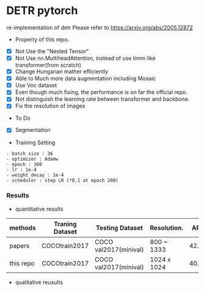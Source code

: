 # DETR pytorch

re-implementation of detr
Please refer to https://arxiv.org/abs/2005.12872
 
- Property of this repo.
- [x] Not Use the "Nested Tensor"
- [x] Not Use nn.MultiheadAttention, instead of use timm like transformer(from scratch)
- [x] Change Hungarian mather efficiently
- [x] Able to Much more data augmentation including Mosaic
- [x] Use Voc dataset
- [x] Even though much fixing, the performance is on far the official repo.
- [x] Not distinguish the learning rate between transformer and backbone.
- [x] Fix the resolution of images

- To Do
- [x] Segmentation

- Training Setting
```
- batch size : 36
- optimizer : Adamw
- epoch : 300
- lr : 1e-4 
- weight decay : 1e-4
- scheduler : step LR (*0.1 at epoch 200)
```

### Results

- quantitative results

|methods        | Traning Dataset        |    Testing Dataset     | Resolution.  | AP      |
|---------------|------------------------| ---------------------- | ------------ | ------- |
|papers         | COCOtrain2017          |  COCO val2017(minival) | 800 ~ 1333   | 42.0    |
|this repo      | COCOtrain2017          |  COCO val2017(minival) | 1024 x 1024  | 40.5    |

- qualitative reusults



